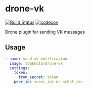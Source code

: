 # drone-vk 
[![Build Status](https://travis-ci.com/tdakkota/drone-vk.svg?branch=master)](https://travis-ci.com/tdakkota/drone-vk)
[![codecov](https://codecov.io/gh/tdakkota/drone-vk/branch/master/graph/badge.svg)](https://codecov.io/gh/tdakkota/drone-vk)

Drone plugin for sending VK messages


## Usage
```yaml
- name: send vk notification
  image: tdakkota/drone-vk
  settings:
    token: 
      from_secret: token
    peer_id: <user_id> or <chat_id>
```